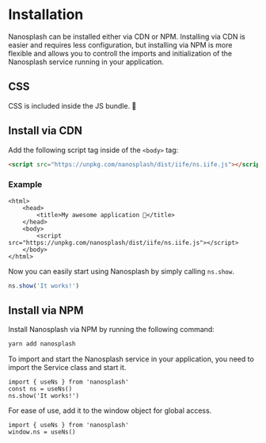 <script setup>
import Card from '../../.vitepress/theme/vue/Card.vue'
</script>

# Installation

Nanosplash can be installed either via CDN or NPM. Installing via CDN is easier and requires less configuration, but installing via NPM is more flexible and allows you to controll the imports and initialization of the Nanosplash service running in your application.

## CSS

CSS is included inside the JS bundle. 🎉

## Install via CDN

Add the following script tag inside of the `<body>` tag:

```html
<script src="https://unpkg.com/nanosplash/dist/iife/ns.iife.js"></script>
```

### Example

```html{6}
<html>
	<head>
		<title>My awesome application 🚀</title>
	</head>
	<body>
		<script src="https://unpkg.com/nanosplash/dist/iife/ns.iife.js"></script>
	</body>
</html>
```

Now you can easily start using Nanosplash by simply calling `ns.show`.

```ts
ns.show('It works!')
```

## Install via NPM

Install Nanosplash via NPM by running the following command:

```bash
yarn add nanosplash
```

To import and start the Nanosplash service in your application, you need to import the Service class and start it.

```js{2,3}
import { useNs } from 'nanosplash'
const ns = useNs()
ns.show('It works!')
```

For ease of use, add it to the window object for global access.

```js{2}
import { useNs } from 'nanosplash'
window.ns = useNs()
```
